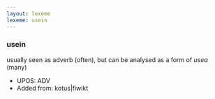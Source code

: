 ```yaml
---
layout: lexeme
lexeme: usein
---
```


###  usein

usually seen as adverb (often), but can be analysed as a form of *usea* (many)
* UPOS:  ADV
* Added from:  kotus|fiwikt

